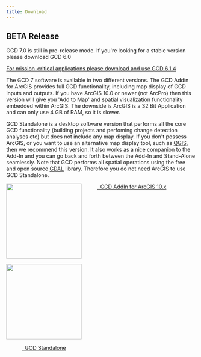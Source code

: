 ```yaml
---
title: Download
---
```


<div class="callout alert">
  <h2>BETA Release</h2>
  <p>GCD 7.0 is still in pre-release mode. If you're looking for a stable version please download GCD 6.0 </p>
  <a href="http://gcd.joewheaton.org/downloads">For mission-critical applications please download and use GCD 6.1.4</a>
</div>

The GCD 7 software is available in two different versions. The GCD Addin for ArcGIS provides full GCD functionality, including map display of GCD inputs and outputs. If you have ArcGIS 10.0 or newer (not ArcPro) then this version will give you 'Add to Map' and spatial visualization functionality embedded within ArcGIS. The downside is ArcGIS is a 32 Bit Application and can only use 4 GB of RAM, so it is slower. 

GCD Standalone is a desktop software version that performs all the core GCD functionality (building projects and perfoming change detection analyses etc) but does not include any map display. If you don't possess ArcGIS, or you want to use an alternative map display tool, such as [QGIS](https://www.qgis.org/en/site), then we recommend this version. It also works as a nice companion to the Add-In and you can go back and forth between the Add-In and Stand-Alone seamlessly. Note that GCD performs all spatial operations using the free and open source [GDAL](http://www.gdal.org/) library. Therefore you do not need ArcGIS to use GCD Standalone.

<div class="row" align="center">

<div class="columns small-6">
  <img src="{{ site.baseurl }}/assets/images/gcd_addin.png" style="height:200px"><br>
    <div>
    	<a class="button large expanded" href="https://github.com/Riverscapes/gcd/releases/latest">
        <span class="fa fa-cloud-download"></span>
        &nbsp;&nbsp;GCD AddIn for ArcGIS 10.x</a>
    </div>  
</div>

<div class="columns small-6">
	<div>

  <img src="{{ site.baseurl }}/assets/images/gcd_standalone.png" style="height:200px"><br>
    <div>
    	<a class="button large expanded" href="https://github.com/Riverscapes/gcd/releases/latest">
        <span class="fa fa-cloud-download"></span>
        &nbsp;&nbsp;GCD Standalone</a>
    </div>
</div>

</div>

</div>






